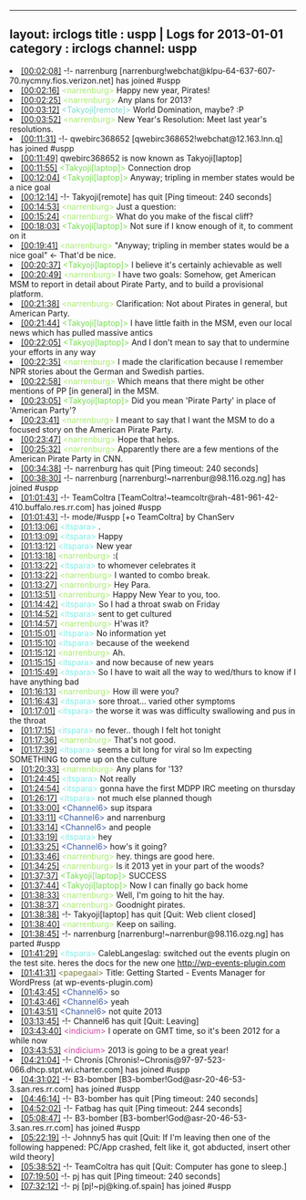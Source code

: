 
---
layout: irclogs
title : uspp | Logs for 2013-01-01
category : irclogs
channel: uspp
---
<li class="logitem"><a href="#00:02:08" name="00:02:08" class="time">[00:02:08]</a> -!- <span class="join">narrenburg</span> [narrenburg!webchat@klpu-64-637-607-70.nycmny.fios.verizon.net] has joined #uspp </li>
<li class="logitem"><a href="#00:02:16" name="00:02:16" class="time">[00:02:16]</a> <span class="person" style="color:#a8ec6e">&lt;narrenburg&gt;</span> Happy new year, Pirates! </li>
<li class="logitem"><a href="#00:02:25" name="00:02:25" class="time">[00:02:25]</a> <span class="person" style="color:#a8ec6e">&lt;narrenburg&gt;</span> Any plans for 2013? </li>
<li class="logitem"><a href="#00:03:12" name="00:03:12" class="time">[00:03:12]</a> <span class="person" style="color:#7edacc">&lt;Takyoji[remote]&gt;</span> World Domination, maybe? :P </li>
<li class="logitem"><a href="#00:03:52" name="00:03:52" class="time">[00:03:52]</a> <span class="person" style="color:#a8ec6e">&lt;narrenburg&gt;</span> New Year's Resolution: Meet last year's resolutions. </li>
<li class="logitem"><a href="#00:11:31" name="00:11:31" class="time">[00:11:31]</a> -!- <span class="join">qwebirc368652</span> [qwebirc368652!webchat@12.163.lnn.q] has joined #uspp </li>
<li class="logitem"><a href="#00:11:49" name="00:11:49" class="time">[00:11:49]</a> <span class="nick">qwebirc368652</span> is now known as <span class="nick">Takyoji[laptop]</span> </li>
<li class="logitem"><a href="#00:11:55" name="00:11:55" class="time">[00:11:55]</a> <span class="person" style="color:#77db51">&lt;Takyoji[laptop]&gt;</span> Connection drop </li>
<li class="logitem"><a href="#00:12:04" name="00:12:04" class="time">[00:12:04]</a> <span class="person" style="color:#77db51">&lt;Takyoji[laptop]&gt;</span> Anyway; tripling in member states would be a nice goal </li>
<li class="logitem"><a href="#00:12:14" name="00:12:14" class="time">[00:12:14]</a> -!- <span class="quit">Takyoji[remote]</span> has quit [Ping timeout: 240 seconds] </li>
<li class="logitem"><a href="#00:14:53" name="00:14:53" class="time">[00:14:53]</a> <span class="person" style="color:#a8ec6e">&lt;narrenburg&gt;</span> Just a question: </li>
<li class="logitem"><a href="#00:15:24" name="00:15:24" class="time">[00:15:24]</a> <span class="person" style="color:#a8ec6e">&lt;narrenburg&gt;</span> What do you make of the fiscal cliff? </li>
<li class="logitem"><a href="#00:18:03" name="00:18:03" class="time">[00:18:03]</a> <span class="person" style="color:#77db51">&lt;Takyoji[laptop]&gt;</span> Not sure if I know enough of it, to comment on it </li>
<li class="logitem"><a href="#00:19:41" name="00:19:41" class="time">[00:19:41]</a> <span class="person" style="color:#a8ec6e">&lt;narrenburg&gt;</span> "Anyway; tripling in member states would be a nice goal" &lt;- That'd be nice. </li>
<li class="logitem"><a href="#00:20:37" name="00:20:37" class="time">[00:20:37]</a> <span class="person" style="color:#77db51">&lt;Takyoji[laptop]&gt;</span> I believe it's certainly achievable as well </li>
<li class="logitem"><a href="#00:20:49" name="00:20:49" class="time">[00:20:49]</a> <span class="person" style="color:#a8ec6e">&lt;narrenburg&gt;</span> I have two goals: Somehow, get American MSM to report in detail about Pirate Party, and to build a provisional platform. </li>
<li class="logitem"><a href="#00:21:38" name="00:21:38" class="time">[00:21:38]</a> <span class="person" style="color:#a8ec6e">&lt;narrenburg&gt;</span> Clarification: Not about Pirates in general, but American Party. </li>
<li class="logitem"><a href="#00:21:44" name="00:21:44" class="time">[00:21:44]</a> <span class="person" style="color:#77db51">&lt;Takyoji[laptop]&gt;</span> I have little faith in the MSM, even our local news which has pulled massive antics </li>
<li class="logitem"><a href="#00:22:05" name="00:22:05" class="time">[00:22:05]</a> <span class="person" style="color:#77db51">&lt;Takyoji[laptop]&gt;</span> And I don't mean to say that to undermine your efforts in any way </li>
<li class="logitem"><a href="#00:22:35" name="00:22:35" class="time">[00:22:35]</a> <span class="person" style="color:#a8ec6e">&lt;narrenburg&gt;</span> I made the clarification because I remember NPR stories about the German and Swedish parties. </li>
<li class="logitem"><a href="#00:22:58" name="00:22:58" class="time">[00:22:58]</a> <span class="person" style="color:#a8ec6e">&lt;narrenburg&gt;</span> Which means that there might be other mentions of PP [in general] in the MSM. </li>
<li class="logitem"><a href="#00:23:05" name="00:23:05" class="time">[00:23:05]</a> <span class="person" style="color:#77db51">&lt;Takyoji[laptop]&gt;</span> Did you mean 'Pirate Party' in place of 'American Party'? </li>
<li class="logitem"><a href="#00:23:41" name="00:23:41" class="time">[00:23:41]</a> <span class="person" style="color:#a8ec6e">&lt;narrenburg&gt;</span> I meant to say that I want the MSM to do a focused story on the American Pirate Party. </li>
<li class="logitem"><a href="#00:23:47" name="00:23:47" class="time">[00:23:47]</a> <span class="person" style="color:#a8ec6e">&lt;narrenburg&gt;</span> Hope that helps. </li>
<li class="logitem"><a href="#00:25:32" name="00:25:32" class="time">[00:25:32]</a> <span class="person" style="color:#a8ec6e">&lt;narrenburg&gt;</span> Apparently there are a few mentions of the American Pirate Party in CNN. </li>
<li class="logitem"><a href="#00:34:38" name="00:34:38" class="time">[00:34:38]</a> -!- <span class="quit">narrenburg</span> has quit [Ping timeout: 240 seconds] </li>
<li class="logitem"><a href="#00:38:30" name="00:38:30" class="time">[00:38:30]</a> -!- <span class="join">narrenburg</span> [narrenburg!~narrenbur@98.116.ozg.ng] has joined #uspp </li>
<li class="logitem"><a href="#01:01:43" name="01:01:43" class="time">[01:01:43]</a> -!- <span class="join">TeamColtra</span> [TeamColtra!~teamcoltr@rah-481-961-42-410.buffalo.res.rr.com] has joined #uspp </li>
<li class="logitem"><a href="#01:01:43" name="01:01:43" class="time">[01:01:43]</a> -!- mode/<span class="mode">#uspp</span> [+o TeamColtra] by ChanServ </li>
<li class="logitem"><a href="#01:13:06" name="01:13:06" class="time">[01:13:06]</a> <span class="person" style="color:#7deee6">&lt;itspara&gt;</span> . </li>
<li class="logitem"><a href="#01:13:09" name="01:13:09" class="time">[01:13:09]</a> <span class="person" style="color:#7deee6">&lt;itspara&gt;</span> Happy </li>
<li class="logitem"><a href="#01:13:12" name="01:13:12" class="time">[01:13:12]</a> <span class="person" style="color:#7deee6">&lt;itspara&gt;</span> New year </li>
<li class="logitem"><a href="#01:13:18" name="01:13:18" class="time">[01:13:18]</a> <span class="person" style="color:#a8ec6e">&lt;narrenburg&gt;</span> :( </li>
<li class="logitem"><a href="#01:13:22" name="01:13:22" class="time">[01:13:22]</a> <span class="person" style="color:#7deee6">&lt;itspara&gt;</span> to whomever celebrates it </li>
<li class="logitem"><a href="#01:13:22" name="01:13:22" class="time">[01:13:22]</a> <span class="person" style="color:#a8ec6e">&lt;narrenburg&gt;</span> I wanted to combo break. </li>
<li class="logitem"><a href="#01:13:27" name="01:13:27" class="time">[01:13:27]</a> <span class="person" style="color:#a8ec6e">&lt;narrenburg&gt;</span> Hey Para. </li>
<li class="logitem"><a href="#01:13:51" name="01:13:51" class="time">[01:13:51]</a> <span class="person" style="color:#a8ec6e">&lt;narrenburg&gt;</span> Happy New Year to you, too. </li>
<li class="logitem"><a href="#01:14:42" name="01:14:42" class="time">[01:14:42]</a> <span class="person" style="color:#7deee6">&lt;itspara&gt;</span> So I had a throat swab on Friday </li>
<li class="logitem"><a href="#01:14:52" name="01:14:52" class="time">[01:14:52]</a> <span class="person" style="color:#7deee6">&lt;itspara&gt;</span> sent to get cultured </li>
<li class="logitem"><a href="#01:14:57" name="01:14:57" class="time">[01:14:57]</a> <span class="person" style="color:#a8ec6e">&lt;narrenburg&gt;</span> H'was it? </li>
<li class="logitem"><a href="#01:15:01" name="01:15:01" class="time">[01:15:01]</a> <span class="person" style="color:#7deee6">&lt;itspara&gt;</span> No information yet </li>
<li class="logitem"><a href="#01:15:10" name="01:15:10" class="time">[01:15:10]</a> <span class="person" style="color:#7deee6">&lt;itspara&gt;</span> because of the weekend </li>
<li class="logitem"><a href="#01:15:12" name="01:15:12" class="time">[01:15:12]</a> <span class="person" style="color:#a8ec6e">&lt;narrenburg&gt;</span> Ah. </li>
<li class="logitem"><a href="#01:15:15" name="01:15:15" class="time">[01:15:15]</a> <span class="person" style="color:#7deee6">&lt;itspara&gt;</span> and now because of new years </li>
<li class="logitem"><a href="#01:15:49" name="01:15:49" class="time">[01:15:49]</a> <span class="person" style="color:#7deee6">&lt;itspara&gt;</span> So I have to wait all the way to wed/thurs to know if I have anything bad </li>
<li class="logitem"><a href="#01:16:13" name="01:16:13" class="time">[01:16:13]</a> <span class="person" style="color:#a8ec6e">&lt;narrenburg&gt;</span> How ill were you? </li>
<li class="logitem"><a href="#01:16:43" name="01:16:43" class="time">[01:16:43]</a> <span class="person" style="color:#7deee6">&lt;itspara&gt;</span> sore throat... varied other symptoms </li>
<li class="logitem"><a href="#01:17:01" name="01:17:01" class="time">[01:17:01]</a> <span class="person" style="color:#7deee6">&lt;itspara&gt;</span> the worse it was was difficulty swallowing and pus in the throat </li>
<li class="logitem"><a href="#01:17:15" name="01:17:15" class="time">[01:17:15]</a> <span class="person" style="color:#7deee6">&lt;itspara&gt;</span> no fever.. though I felt hot tonight </li>
<li class="logitem"><a href="#01:17:36" name="01:17:36" class="time">[01:17:36]</a> <span class="person" style="color:#a8ec6e">&lt;narrenburg&gt;</span> That's not good. </li>
<li class="logitem"><a href="#01:17:39" name="01:17:39" class="time">[01:17:39]</a> <span class="person" style="color:#7deee6">&lt;itspara&gt;</span> seems a bit long for viral so Im expecting SOMETHING to come up on the culture </li>
<li class="logitem"><a href="#01:20:33" name="01:20:33" class="time">[01:20:33]</a> <span class="person" style="color:#a8ec6e">&lt;narrenburg&gt;</span> Any plans for '13? </li>
<li class="logitem"><a href="#01:24:45" name="01:24:45" class="time">[01:24:45]</a> <span class="person" style="color:#7deee6">&lt;itspara&gt;</span> Not really </li>
<li class="logitem"><a href="#01:24:54" name="01:24:54" class="time">[01:24:54]</a> <span class="person" style="color:#7deee6">&lt;itspara&gt;</span> gonna have the first MDPP IRC meeting on thursday </li>
<li class="logitem"><a href="#01:26:17" name="01:26:17" class="time">[01:26:17]</a> <span class="person" style="color:#7deee6">&lt;itspara&gt;</span> not much else planned though </li>
<li class="logitem"><a href="#01:33:00" name="01:33:00" class="time">[01:33:00]</a> <span class="person" style="color:#3d5ba0">&lt;Channel6&gt;</span> sup itspara  </li>
<li class="logitem"><a href="#01:33:11" name="01:33:11" class="time">[01:33:11]</a> <span class="person" style="color:#3d5ba0">&lt;Channel6&gt;</span> and narrenburg  </li>
<li class="logitem"><a href="#01:33:14" name="01:33:14" class="time">[01:33:14]</a> <span class="person" style="color:#3d5ba0">&lt;Channel6&gt;</span> and people </li>
<li class="logitem"><a href="#01:33:19" name="01:33:19" class="time">[01:33:19]</a> <span class="person" style="color:#7deee6">&lt;itspara&gt;</span> hey </li>
<li class="logitem"><a href="#01:33:25" name="01:33:25" class="time">[01:33:25]</a> <span class="person" style="color:#3d5ba0">&lt;Channel6&gt;</span> how's it going? </li>
<li class="logitem"><a href="#01:33:46" name="01:33:46" class="time">[01:33:46]</a> <span class="person" style="color:#a8ec6e">&lt;narrenburg&gt;</span> hey. things are good here. </li>
<li class="logitem"><a href="#01:34:25" name="01:34:25" class="time">[01:34:25]</a> <span class="person" style="color:#a8ec6e">&lt;narrenburg&gt;</span> Is it 2013 yet in your part of the woods? </li>
<li class="logitem"><a href="#01:37:37" name="01:37:37" class="time">[01:37:37]</a> <span class="person" style="color:#77db51">&lt;Takyoji[laptop]&gt;</span> SUCCESS </li>
<li class="logitem"><a href="#01:37:44" name="01:37:44" class="time">[01:37:44]</a> <span class="person" style="color:#77db51">&lt;Takyoji[laptop]&gt;</span> Now I can finally go back home </li>
<li class="logitem"><a href="#01:38:33" name="01:38:33" class="time">[01:38:33]</a> <span class="person" style="color:#a8ec6e">&lt;narrenburg&gt;</span> Well, I'm going to hit the hay. </li>
<li class="logitem"><a href="#01:38:37" name="01:38:37" class="time">[01:38:37]</a> <span class="person" style="color:#a8ec6e">&lt;narrenburg&gt;</span> Goodnight pirates. </li>
<li class="logitem"><a href="#01:38:38" name="01:38:38" class="time">[01:38:38]</a> -!- <span class="quit">Takyoji[laptop]</span> has quit [Quit: Web client closed] </li>
<li class="logitem"><a href="#01:38:40" name="01:38:40" class="time">[01:38:40]</a> <span class="person" style="color:#a8ec6e">&lt;narrenburg&gt;</span> Keep on sailing. </li>
<li class="logitem"><a href="#01:38:45" name="01:38:45" class="time">[01:38:45]</a> -!- <span class="part">narrenburg</span> [narrenburg!~narrenbur@98.116.ozg.ng] has parted #uspp </li>
<li class="logitem"><a href="#01:41:29" name="01:41:29" class="time">[01:41:29]</a> <span class="person" style="color:#7deee6">&lt;itspara&gt;</span> CalebLangeslag: switched out the events plugin on the test site. heres the docs for the new one <a href="http://wp-events-plugin.com/documentation/getting-started/?utm_source=em&amp;utm_medium=plugin&amp;utm_content=installationlink&amp;utm_campaign=plugin_links" target="_blank">http://wp-events-plugin.com</a> </li>
<li class="logitem"><a href="#01:41:31" name="01:41:31" class="time">[01:41:31]</a> <span class="person" style="color:#817e41">&lt;papegaai&gt;</span> Title: Getting Started - Events Manager for WordPress (at wp-events-plugin.com) </li>
<li class="logitem"><a href="#01:43:45" name="01:43:45" class="time">[01:43:45]</a> <span class="person" style="color:#3d5ba0">&lt;Channel6&gt;</span> so </li>
<li class="logitem"><a href="#01:43:46" name="01:43:46" class="time">[01:43:46]</a> <span class="person" style="color:#3d5ba0">&lt;Channel6&gt;</span> yeah </li>
<li class="logitem"><a href="#01:43:51" name="01:43:51" class="time">[01:43:51]</a> <span class="person" style="color:#3d5ba0">&lt;Channel6&gt;</span> not quite 2013 </li>
<li class="logitem"><a href="#03:13:45" name="03:13:45" class="time">[03:13:45]</a> -!- <span class="quit">Channel6</span> has quit [Quit: Leaving] </li>
<li class="logitem"><a href="#03:43:40" name="03:43:40" class="time">[03:43:40]</a> <span class="person" style="color:#ce429e">&lt;indicium&gt;</span> I operate on GMT time, so it's been 2012 for a while now </li>
<li class="logitem"><a href="#03:43:53" name="03:43:53" class="time">[03:43:53]</a> <span class="person" style="color:#ce429e">&lt;indicium&gt;</span> 2013 is going to be a great year! </li>
<li class="logitem"><a href="#04:21:04" name="04:21:04" class="time">[04:21:04]</a> -!- <span class="join">Chronis</span> [Chronis!~Chronis@97-97-523-066.dhcp.stpt.wi.charter.com] has joined #uspp </li>
<li class="logitem"><a href="#04:31:02" name="04:31:02" class="time">[04:31:02]</a> -!- <span class="join">B3-bomber</span> [B3-bomber!God@asr-20-46-53-3.san.res.rr.com] has joined #uspp </li>
<li class="logitem"><a href="#04:46:14" name="04:46:14" class="time">[04:46:14]</a> -!- <span class="quit">B3-bomber</span> has quit [Ping timeout: 240 seconds] </li>
<li class="logitem"><a href="#04:52:02" name="04:52:02" class="time">[04:52:02]</a> -!- <span class="quit">Fatbag</span> has quit [Ping timeout: 244 seconds] </li>
<li class="logitem"><a href="#05:08:47" name="05:08:47" class="time">[05:08:47]</a> -!- <span class="join">B3-bomber</span> [B3-bomber!God@asr-20-46-53-3.san.res.rr.com] has joined #uspp </li>
<li class="logitem"><a href="#05:22:19" name="05:22:19" class="time">[05:22:19]</a> -!- <span class="quit">Johnny5</span> has quit [Quit: If I'm leaving then one of the following happened: PC/App crashed, felt like it, got abducted, insert other wild theory] </li>
<li class="logitem"><a href="#05:38:52" name="05:38:52" class="time">[05:38:52]</a> -!- <span class="quit">TeamColtra</span> has quit [Quit: Computer has gone to sleep.] </li>
<li class="logitem"><a href="#07:19:50" name="07:19:50" class="time">[07:19:50]</a> -!- <span class="quit">pj</span> has quit [Ping timeout: 240 seconds] </li>
<li class="logitem"><a href="#07:32:12" name="07:32:12" class="time">[07:32:12]</a> -!- <span class="join">pj</span> [pj!~pj@king.of.spain] has joined #uspp </li>


